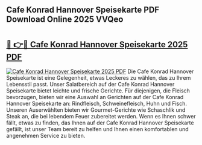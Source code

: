 ## Cafe Konrad Hannover Speisekarte PDF Download Online 2025 VVQeo

# <h2><a href="http://gc9t1pa.nevu.top/?p=Cafe+Konrad+Hannover+Speisekarte">🔗 👉🔴 Cafe Konrad Hannover Speisekarte 2025 PDF</a></h2>

[![Cafe Konrad Hannover Speisekarte 2025 PDF](https://i.imgur.com/dBaPXMq.png)](http://gc9t1pa.nevu.top/?p=Cafe+Konrad+Hannover+Speisekarte)
Die Cafe Konrad Hannover Speisekarte ist eine Gelegenheit, etwas Leckeres zu wählen, das zu Ihrem Lebensstil passt. Unser Salatbereich auf der Cafe Konrad Hannover Speisekarte bietet leichte und frische Gerichte. Für diejenigen, die Fleisch bevorzugen, bieten wir eine Auswahl an Gerichten auf der Cafe Konrad Hannover Speisekarte an: Rindfleisch, Schweinefleisch, Huhn und Fisch. Unseren Auserwählten bieten wir Gourmet-Gerichte wie Schaschlik und Steak an, die bei lebendem Feuer zubereitet werden. Wenn es Ihnen schwer fällt, etwas zu finden, das Ihnen auf der Cafe Konrad Hannover Speisekarte gefällt, ist unser Team bereit zu helfen und Ihnen einen komfortablen und angenehmen Service zu bieten.
